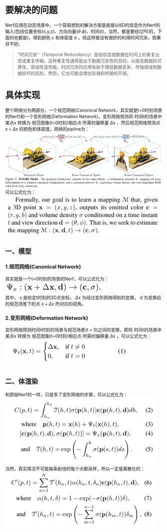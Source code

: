 # 要解决的问题
Nerf应用在动态场景中，一个容易想到的解决方案是直接以6D的信息作为Nerf的输入(包括位置坐标(x,y,z)、方向向量($\theta$ $\phi$)、时间(t)，当然，都是要经过PE的，下面的也都是)，得到颜色 $c$ 和体密度 $\sigma$ ，但这样做没有很好的利用时间冗余，效果并不好。
> "时间冗余"（Temporal Redundancy）是指信息或数据在时间上的重复出现或重复传输，这种重复性通常是出于数据冗余性的目的，以提高数据的可靠性、容错性或性能。时间冗余的应用有助于降低数据丢失、传输错误和数据损坏的风险，然而，它也可能会增加存储和传输的开销。  

# 具体实现
整个网络分为两部分，一个规范网络(Canonical Network，其实就是t=0时刻场景的Nerf)和一个变形网络(Deformation Network)，变形网络预测将 时间t的场景中某点x 转换为 规范图像(t=0时刻)相应点 所需的偏移量 $\Delta x$ ，然后规范网络预测点 $x + \Delta x$ 的颜色和体密度。网络的pipline为：  
![pipline](https://github.com/gjgjgjfff/Nerf_Learn/blob/main/img/D-Nerf/pipline.png)  
可以公式化为：  
![mapping](https://github.com/gjgjgjfff/Nerf_Learn/blob/main/img/D-Nerf/mapping.png)  
## 一、模型
### 1.规范网络(Canonical Network)
其实就是一个t=0时刻的场景的Nerf，可以公式化为：  
![Canonical-Network](https://github.com/gjgjgjfff/Nerf_Learn/blob/main/img/D-Nerf/Canonical-Network.png)  
其中， $x$ 是给定t时刻的3D点坐标， $\Delta x$ 为经过变形网络得到的变换， $d$ 为变换后的规范场景下的点 $x + \Delta x$ 所对应的视角。
### 2.变形网络(Deformation Network)
变形网络预测时间t时刻的场景与规范场景(t = 0)之间的变换，即将 时间t的场景中某点x 转换为 规范图像(t=0时刻)相应点 所需的偏移量 $\Delta x$ ，可以公式化为：  
![Deformation-Network](https://github.com/gjgjgjfff/Nerf_Learn/blob/main/img/D-Nerf/Deformation-Network.png)  
## 二、体渲染
和原始Nerf的一样，只是多了变形网络的步骤，可以公式化为：  
![Volume-Rending](https://github.com/gjgjgjfff/Nerf_Learn/blob/main/img/D-Nerf/Volume-Rending.png)  
当然，真实情况不可能每条射线的每个点都采样，所以一定是离散化的：  
![Volume-Rending-discrete](https://github.com/gjgjgjfff/Nerf_Learn/blob/main/img/D-Nerf/Volume-Rending-discrete.png)  
